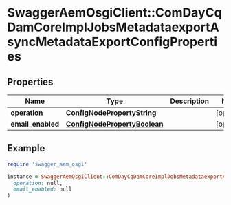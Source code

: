 # SwaggerAemOsgiClient::ComDayCqDamCoreImplJobsMetadataexportAsyncMetadataExportConfigProperties

## Properties

| Name | Type | Description | Notes |
| ---- | ---- | ----------- | ----- |
| **operation** | [**ConfigNodePropertyString**](ConfigNodePropertyString.md) |  | [optional] |
| **email_enabled** | [**ConfigNodePropertyBoolean**](ConfigNodePropertyBoolean.md) |  | [optional] |

## Example

```ruby
require 'swagger_aem_osgi'

instance = SwaggerAemOsgiClient::ComDayCqDamCoreImplJobsMetadataexportAsyncMetadataExportConfigProperties.new(
  operation: null,
  email_enabled: null
)
```

